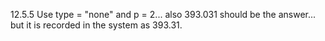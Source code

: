 

12.5.5 Use type = "none" and p = 2... also 393.031 should be the answer... but it is recorded in the system as 393.31.  
